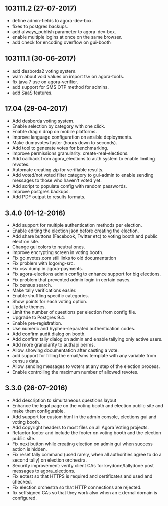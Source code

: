 ## 103111.2 (27-07-2017)

- define admin-fields to agora-dev-box.
- fixes to postgres backups.
- add always_publish parameter to agora-dev-box.
- enable multiple logins at once on the same browser.
- add check for encoding overflow on gui-booth

## 103111.1 (30-06-2017)

- add desborda2 voting system.
- warn about void values on import tsv on agora-tools.
- fix java 7 use on agora-verifier.
- add support for SMS OTP method for admins.
- add SaaS features.

## 17.04 (29-04-2017)

- Add desborda voting system.
- Enable selection by category with one click.
- Enable drag n drop on mobile platforms.
- Improve language configuration on ansible deployments.
- Make dumpvotes faster (hours down to seconds).
- Add tool to generate votes for benchmarking.
- Improve permissions granularity: create-real-elections.
- Add callback from agora_elections to auth system to enable limiting revotes.
- Automate creating zip for verifiable results.
- Add voted/not voted filter category to gui-admin to enable sending messages to those who haven't voted yet.
- Add script to populate config with random passwords.
- Improve postgres backups.
- Add PDF output to results formats.

## 3.4.0 (01-12-2016)
- Add support for multiple authentication methods per election.
- Enable editing the election json before creating the election.
- Add share buttons (Facebook, Twitter etc) to voting booth and public election site.
- Change gui colors to neutral ones.
- Improve encrypting screen in voting booth.
- Fix go.nvotes.com still links to old documentation
- Fix problem with logo/ng-src.
- Fix csv dump in agora-payments.
- Fix agora-elections admin config to enhance support for big elections.
- Fix problem that prevented admin login in certain cases.
- Fix census search.
- Make tally verifications easier.
- Enable shuffling specific categories.
- Show points for each voting option.
- Update themes.
- Limit the number of questions per election from config file.
- Upgrade to Postgres 9.4.
- Enable pre-registration.
- Use numeric and hyphen-separated authentication codes.
- Add confirm audit dialog on booth.
- Add confirm tally dialog on admin and enable tallying only active users.
- Add more granularity to authapi perms.
- Allow showing documentation after casting a vote.
- add support for filling the email/sms template with any variable from census data.
- Allow sending messages to voters at any step of the election process.
- Enable controlling the maximum number of allowed revotes.

## 3.3.0 (26-07-2016)

- Add description to simultaneous questions layout
- Enhance the legal page on the voting booth and election public site  and make them configurable.
- Add support for custom html in the admin console, elections gui and voting booth.
- Add copyright headers to most files on all Agora Voting projects.
- Refactor footer and include the footer on voting booth and the election public site.
- Fix next button while creating election on admin gui when success action is hidden.
- Fix reset tally command (used rarely, when all authorities agree to do a second tally) on election orchestra.
- Security improvement: verify client CAs for keydone/tallydone post messages to agora_elections.
- Fix eotest so that HTTPS is required and certificates and used and checked.
- Fix election orchestra so that HTTP connections are rejected.
- fix selfsigned CAs so that they work also when an external domain is configured.